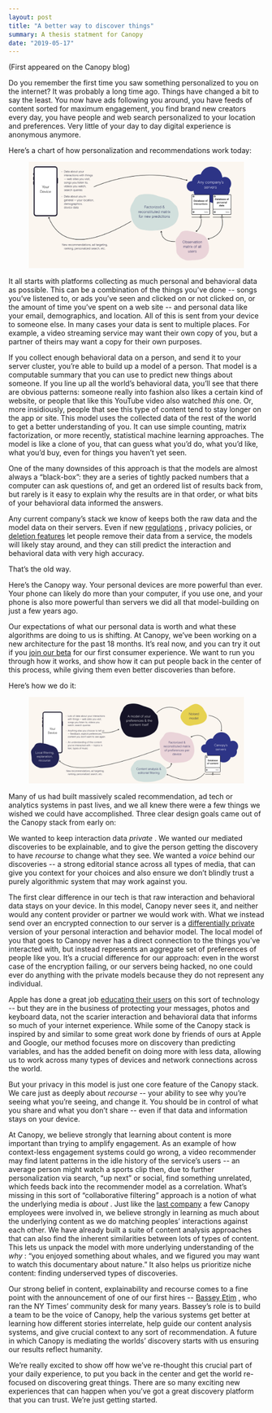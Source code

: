 ```yaml
---
layout: post
title: "A better way to discover things"
summary: A thesis statment for Canopy
date: "2019-05-17"
---
```


<P>(First appeared on the Canopy blog)
<p>Do you remember the first time you saw something personalized to you on the internet? It was probably a long time ago. Things have changed a bit to say the least. You now have ads following you around, you have feeds of content sorted for maximum engagement, you find brand new creators every day, you have people and web search personalized to your location and preferences. Very little of your day to day digital experience is anonymous anymore.</p>
                    <p>Here’s a chart of how personalization and recommendations work today:</p>
                    <figure style="max-width:1212pxpx" class="w-richtext-align-fullwidth w-richtext-figure-type-image">
                        <div>
                            <img src="/images/5d7d4be1a3db083a0e339bfd_oldway.png" alt="" class="big"/>
                        </div>
                    </figure>
                    <p>It all starts with platforms collecting as much personal and behavioral data as possible. This can be a combination of the things you’ve done -- songs you’ve listened to, or ads you’ve seen and clicked on or not clicked on, or the amount of time you’ve spent on a web site -- and personal data like your email, demographics, and location. All of this is sent from your device to someone else. In many cases your data is sent to multiple places. For example, a video streaming service may want their own copy of you, but a partner of theirs may want a copy for their own purposes.</p>
                    <p>
                        If you collect enough behavioral data on a person, and send it to your server cluster, you’re able to build up a model of a person. That model is a computable summary that you can use to predict new things about someone. If you line up all the world’s behavioral data, you’ll see that there are obvious patterns: someone really into fashion also likes a certain kind of website, or people that like this YouTube video also watched 
                        <em>this</em>
                         one. Or, more insidiously, people that see this type of content tend to stay longer on the app or site. This model uses the collected data of the rest of the world to get a better understanding of you. It can use simple counting, matrix factorization, or more recently, statistical machine learning approaches. The model is like a clone of you, that can guess what you’d do, what you’d like, what you’d buy, even for things you haven’t yet seen.
                    </p>
                    <p>One of the many downsides of this approach is that the models are almost always a “black-box”: they are a series of tightly packed numbers that a computer can ask questions of, and get an ordered list of results back from, but rarely is it easy to explain why the results are in that order, or what bits of your behavioral data informed the answers.</p>
                    <p>
                        Any current company’s stack we know of keeps both the raw data and the model data on their servers. Even if new 
                        <a href="https://eugdpr.org/">regulations</a>
                        , privacy policies, or 
                        <a href="https://arstechnica.com/tech-policy/2019/05/google-unveils-auto-delete-for-location-web-activity-and-app-usage-data/">deletion features</a>
                         let people remove their data from a service, the models will likely stay around, and they can still predict the interaction and behavioral data with very high accuracy.
                    </p>
                    <p>That’s the old way. </p>
                    <p>Here’s the Canopy way. Your personal devices are more powerful than ever. Your phone can likely do more than your computer, if you use one, and your phone is also more powerful than servers we did all that model-building on just a few years ago.</p>
                    <p>
                        Our expectations of what our personal data is worth and what these algorithms are doing to us is shifting. At Canopy, we’ve been working on a new architecture for the past 18 months. It’s real now, and you can try it out if you 
                        <a href="https://canopy.cr/beta/">join our beta</a>
                         for our first consumer experience. We want to run you through how it works, and show how it can put people back in the center of this process, while giving them even better discoveries than before.
                    </p>
                    <p>Here’s how we do it:</p>
                    <figure style="max-width:1456pxpx" class="w-richtext-align-fullwidth w-richtext-figure-type-image">
                        <div>
                            <img src="/images/5d7d4be117c02c8fc2d9a725_canopyway.png" alt="" class="big"/>
                        </div>
                    </figure>
                    <p>Many of us had built massively scaled recommendation, ad tech or analytics systems in past lives, and we all knew there were a few things we wished we could have accomplished. Three clear design goals came out of the Canopy stack from early on:</p>
                    <p>
                        We wanted to keep interaction data 
                        <em>private</em>
                        . We wanted our mediated discoveries to be explainable, and to give the person getting the discovery to have 
                        <em>recourse</em>
                         to change what they see. We wanted a 
                        <em>voice</em>
                         behind our discoveries -- a strong editorial stance across all types of media, that can give you context for your choices and also ensure we don’t blindly trust a purely algorithmic system that may work against you.
                    </p>
                    <p>
                        The first clear difference in our tech is that raw interaction and behavioral data stays on your device. In this model, Canopy never sees it, and neither would any content provider or partner we would work with. What we instead send over an encrypted connection to our server is a 
                        <a href="https://en.wikipedia.org/wiki/Differential_privacy">differentially private</a>
                         version of your personal interaction and behavior model. The local model of you that goes to Canopy never has a direct connection to the things you’ve interacted with, but instead represents an aggregate set of preferences of people like you. It’s a crucial difference for our approach: even in the worst case of the encryption failing, or our servers being hacked, no one could ever do anything with the private models because they do not represent any individual.
                    </p>
                    <p>
                        Apple has done a great job 
                        <a href="https://machinelearning.apple.com/2017/12/06/learning-with-privacy-at-scale.html">educating their users</a>
                         on this sort of technology -- but they are in the business of protecting your messages, photos and keyboard data, not the scarier interaction and behavioral data that informs so much of your internet experience. While some of the Canopy stack is inspired by and similar to some great work done by friends of ours at Apple and Google, our method focuses more on discovery than predicting variables, and has the added benefit on doing more with less data, allowing us to work across many types of devices and network connections across the world.
                    </p>
                    <p>
                        But your privacy in this model is just one core feature of the Canopy stack. We care just as deeply about 
                        <em>recourse</em>
                         -- your ability to see why you’re seeing what you’re seeing, and change it. You should be in control of what you share and what you don’t share -- even if that data and information stays on your device.
                    </p>
                    <p>
                        At Canopy, we believe strongly that learning about content is more important than trying to amplify engagement. As an example of how context-less engagement systems could go wrong, a video recommender may find latent patterns in the idle history of the service’s users -- an average person might watch a sports clip then, due to further personalization via search, “up next” or social, find something unrelated, which feeds back into the recommender model as a correlation. What’s missing in this sort of “collaborative filtering” approach is a notion of what the underlying media is 
                        <em>about</em>
                        . Just like the 
                        <a href="https://notes.variogr.am/2012/12/11/how-music-recommendation-works-and-doesnt-work/">last company</a>
                         a few Canopy employees were involved in, we believe strongly in learning as much about the underlying content as we do matching peoples’ interactions against each other. We have already built a suite of content analysis approaches that can also find the inherent similarities between lots of types of content. This lets us unpack the model with more underlying understanding of the 
                        <em>why</em>
                        : “you enjoyed something about whales, and we figured you may want to watch this documentary about nature.” It also helps us prioritize niche content: finding underserved types of discoveries.
                    </p>
                    <p>
                        Our strong belief in content, explainability and recourse comes to a fine point with the announcement of one of our first hires -- 
                        <a href="https://www.cnet.com/news/recommendations-start-up-canopy-hires-vets-of-instagram-new-york-times/">Bassey Etim</a>
                        , who ran the NY Times’ community desk for many years. Bassey’s role is to build a team to be the voice of Canopy, help the various systems get better at learning how different stories interrelate, help guide our content analysis systems, and give crucial context to any sort of recommendation. A future in which Canopy is mediating the worlds’ discovery starts with us ensuring our results reflect humanity.
                    </p>
                    <p>We’re really excited to show off how we’ve re-thought this crucial part of your daily experience, to put you back in the center and get the world re-focused on discovering great things. There are so many exciting new experiences that can happen when you’ve got a great discovery platform that you can trust. We’re just getting started.</p>

